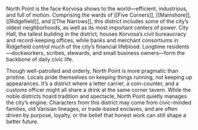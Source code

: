 North Point is the face Korvosa shows to the world—efficient, industrious, and full of motion. Comprising the wards of [[Five Corners]], [[Mainshore]], [[Ridgefield]], and [[The Narrows]], this district includes some of the city’s oldest neighborhoods, as well as its most important centers of power. City Hall, the tallest building in the district, houses Korvosa’s civil bureaucracy and record-keeping offices, while banks and merchant consortiums in Ridgefield control much of the city’s financial lifeblood. Longtime residents—dockworkers, scribes, stewards, and small business owners—form the backbone of daily civic life.

Though well-patrolled and orderly, North Point is more pragmatic than pristine. Locals pride themselves on keeping things running, not keeping up appearances. It’s a district where a letter carrier, a coin-counter, and a customs officer might all share a drink at the same corner tavern. While the noble districts hoard tradition and spectacle, North Point quietly manages the city’s engine. Characters from this district may come from civic-minded families, old Varisian lineages, or trade-based enclaves, and are often driven by purpose, loyalty, or the belief that honest work can still shape a better future.